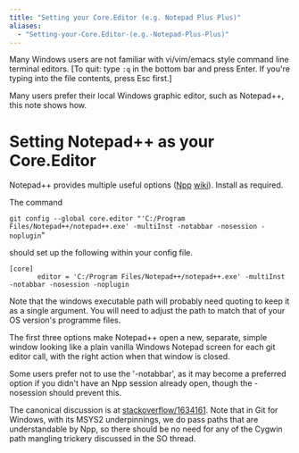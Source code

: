 ```yaml
---
title: "Setting your Core.Editor (e.g. Notepad Plus Plus)"
aliases:
  - "Setting-your-Core.Editor-(e.g.-Notepad-Plus-Plus)"
---
```

Many Windows users are not familiar with vi/vim/emacs style command line terminal editors.
[To quit: type `:q` in the bottom bar and press Enter. If you're typing into the file contents, press Esc first.]

Many users prefer their local Windows graphic editor, such as Notepad++, this note shows how.

# Setting Notepad++ as your Core.Editor

Notepad++ provides multiple useful options ([Npp](http://notepad-plus-plus.org) [wiki](http://docs.notepad-plus-plus.org/)). Install as required.

The command

`git config --global core.editor "'C:/Program Files/Notepad++/notepad++.exe' -multiInst -notabbar -nosession -noplugin`"

should set up the following within your config file.


    [core]
           editor = 'C:/Program Files/Notepad++/notepad++.exe' -multiInst -notabbar -nosession -noplugin


Note that the windows executable path will probably need quoting to keep it as a single argument. You will need to adjust the path to match that of your OS version's programme files.

The first three options make Notepad++ open a new, separate, simple window looking like a plain
vanilla Windows Notepad screen for each git editor call, with the right action when that
window is closed.

Some users prefer not to use the '-notabbar', as it may become a preferred option if you didn't
have an Npp session already open, though the -nosession should prevent this.

The canonical discussion is at [stackoverflow/1634161](http://stackoverflow.com/questions/1634161/how-do-i-use-notepad-or-other-with-msysgit). Note that in Git for Windows, with its MSYS2 underpinnings, we do pass paths that are
understandable by Npp, so there should be no need for any of the Cygwin path mangling trickery discussed in the SO thread.

